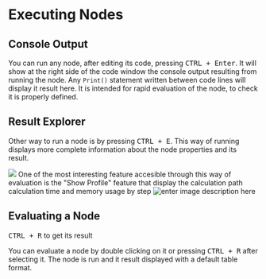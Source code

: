
# Executing Nodes
## Console Output
You can run any node, after editing its code, pressing <kbd>CTRL + Enter</kbd>.
It will show at the right side of the code window the console output resulting from running the node.
Any `Print()` statement written between code lines will display it result here.
It is intended for rapid evaluation of the node, to check it is properly defined.

## Result Explorer
Other way to run a node is by pressing <kbd>CTRL + E</kbd>.
This way of running displays more complete information about the node properties and its result.


![](http://img.pyplan.org/Node-execution-profile.png)
One of the most interesting feature accesible through this way of evaluation is the "Show Profile" feature that display the calculation path calculation time and memory usage by step 
![enter image description here](http://img.pyplan.org/Node-execution-console+.png)
## Evaluating a Node
<kbd>CTRL + R</kbd> to get its result

You can evaluate a node by double clicking on it or pressing <kbd>CTRL + R</kbd> after selecting it.
The node is run and it result displayed with a default table format.

<!--stackedit_data:
eyJoaXN0b3J5IjpbMjEwNzc1NDgzOSw5NjAxMDg2LDExOTAzMj
IxMDQsLTU0MjA1NzA0Ml19
-->